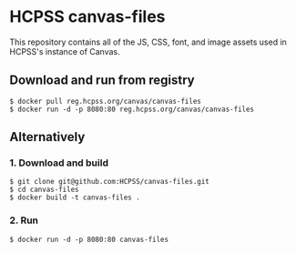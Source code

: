 # HCPSS canvas-files

This repository contains all of the JS, CSS, font, and image assets used in HCPSS's instance of Canvas.

## Download and run from registry

```
$ docker pull reg.hcpss.org/canvas/canvas-files
$ docker run -d -p 8080:80 reg.hcpss.org/canvas/canvas-files
```

## Alternatively

### 1. Download and build
```
$ git clone git@github.com:HCPSS/canvas-files.git
$ cd canvas-files
$ docker build -t canvas-files .
```

### 2. Run
```
$ docker run -d -p 8080:80 canvas-files
```
